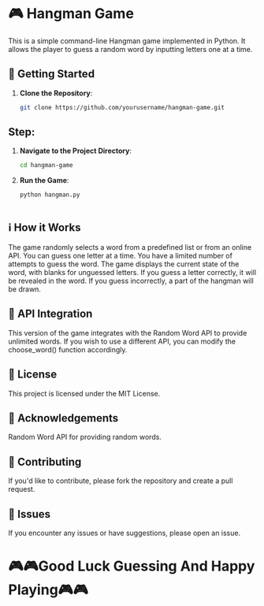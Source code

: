 # 🎮 Hangman Game

This is a simple command-line Hangman game implemented in Python. It allows the player to guess a random word by inputting letters one at a time. 

## 🚀 Getting Started

1. **Clone the Repository**:
    ```bash
   git clone https://github.com/yourusername/hangman-game.git
## Step:
1. **Navigate to the Project Directory**:
    ```bash
   cd hangman-game
1. **Run the Game**:
    ```bash
   python hangman.py
  
## ℹ️ How it Works
The game randomly selects a word from a predefined list or from an online API.
You can guess one letter at a time.
You have a limited number of attempts to guess the word.
The game displays the current state of the word, with blanks for unguessed letters.
If you guess a letter correctly, it will be revealed in the word.
If you guess incorrectly, a part of the hangman will be drawn.
## 🔄 API Integration
This version of the game integrates with the Random Word API to provide unlimited words. If you wish to use a different API, you can modify the choose_word() function accordingly.

## 📜 License
This project is licensed under the MIT License.

## 🙌 Acknowledgements
Random Word API for providing random words.
## 🤝 Contributing
If you'd like to contribute, please fork the repository and create a pull request.

## 🐛 Issues
If you encounter any issues or have suggestions, please open an issue.

# 🎮🎮Good Luck Guessing And Happy Playing🎮🎮
